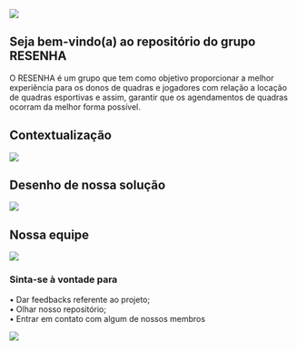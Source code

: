 ![](https://github.com/Biellferraz/Resenha/blob/main/documentacao/readme/capa.png)

## Seja bem-vindo(a) ao repositório do grupo RESENHA
O RESENHA é um grupo que tem como objetivo proporcionar a melhor experiência para os donos de quadras e jogadores com relação a locação de quadras esportivas e assim, garantir que os agendamentos de quadras ocorram da melhor forma possível.

## Contextualização
![](https://github.com/Biellferraz/Resenha/blob/main/documentacao/readme/contextualizacao.png)

## Desenho de nossa solução
![](https://github.com/Biellferraz/Resenha/blob/main/documentacao/readme/HLD.png)

## Nossa equipe
![](https://github.com/Biellferraz/Resenha/blob/main/documentacao/readme/equipe.png)

### Sinta-se à vontade para
• Dar feedbacks referente ao projeto; <br>
• Olhar nosso repositório; <br> 
• Entrar em contato com algum de nossos membros <br>

![](https://github.com/Biellferraz/Resenha/blob/main/documentacao/readme/final.png)